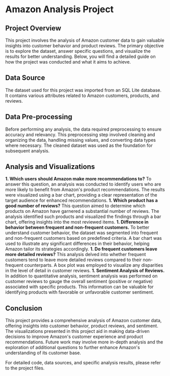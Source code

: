 # Amazon Analysis Project

## Project Overview
This project involves the analysis of Amazon customer data to gain valuable insights into customer behavior and product reviews. The primary objective is to explore the dataset, answer specific questions, and visualize the results for better understanding. Below, you will find a detailed guide on how the project was conducted and what it aims to achieve.

## Data Source
The dataset used for this project was imported from an SQL Lite database. It contains various attributes related to Amazon customers, products, and reviews.

## Data Pre-processing
Before performing any analysis, the data required preprocessing to ensure accuracy and relevancy. This preprocessing step involved cleaning and organizing the data, handling missing values, and converting data types where necessary. The cleaned dataset was used as the foundation for subsequent analysis.

## Analysis and Visualizations
**1. Which users should Amazon make more recommendations to?**
To answer this question, an analysis was conducted to identify users who are more likely to benefit from Amazon's product recommendations. The results were visualized using a bar chart, providing a clear representation of the target audience for enhanced recommendations.
**1. Which product has a good number of reviews?**
This question aimed to determine which products on Amazon have garnered a substantial number of reviews. The analysis identified such products and visualized the findings through a bar chart, offering insights into the most reviewed items.
**1. Difference in behavior between frequent and non-frequent customers.**
To better understand customer behavior, the dataset was segmented into frequent and non-frequent customers based on predefined criteria. A bar chart was used to illustrate any significant differences in their behavior, helping Amazon tailor its strategies accordingly.
**1. Do frequent customers leave more detailed reviews?**
This analysis delved into whether frequent customers tend to leave more detailed reviews compared to their non-frequent counterparts. A box plot was employed to visualize any disparities in the level of detail in customer reviews.
**1. Sentiment Analysis of Reviews.**
In addition to quantitative analysis, sentiment analysis was performed on customer reviews to gauge the overall sentiment (positive or negative) associated with specific products. This information can be valuable for identifying products with favorable or unfavorable customer sentiment.

## Conclusion
This project provides a comprehensive analysis of Amazon customer data, offering insights into customer behavior, product reviews, and sentiment. The visualizations presented in this project aid in making data-driven decisions to improve Amazon's customer experience and product recommendations. Future work may involve more in-depth analysis and the exploration of additional questions to further enhance Amazon's understanding of its customer base.

For detailed code, data sources, and specific analysis results, please refer to the project files.
